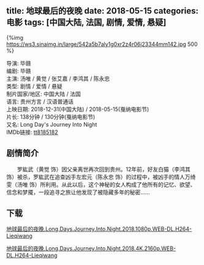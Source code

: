 title: 地球最后的夜晚
date: 2018-05-15
categories: 电影
tags: [中国大陆, 法国, 剧情, 爱情, 悬疑]
---
{%img https://ws3.sinaimg.in/large/542a5b7aly1g0xr2z4r06j23344mm142.jpg 500 %}

导演: 毕赣  
编剧: 毕赣  
主演: 汤唯 / 黄觉 / 张艾嘉 / 李鸿其 / 陈永忠  
类型: 剧情 / 爱情 / 悬疑  
制片国家/地区: 中国大陆 / 法国  
语言: 贵州方言 / 汉语普通话  
上映日期: 2018-12-31(中国大陆) / 2018-05-15(戛纳电影节)  
片长: 138分钟 / 130分钟(戛纳电影节)  
又名: Long Day's Journey Into Night  
IMDb链接: [tt8185182](http://www.imdb.com/title/tt8185182)

## 剧情简介

　　罗紘武（黄觉 饰）因父亲离世再次回到贵州。12年前，好友白猫（李鸿其 饰）被杀，罗紘武在追查凶手左宏元（陈永忠 饰）的过程中，被凶手的情人万绮雯（汤唯 饰）所利用。从此以后，这个神秘的女人构成了他所有的记忆、欲望、信念和梦魇，一段追寻之旅让他发现了被隐藏多年的秘密……

## 下载

[地球最后的夜晚.Long.Days.Journey.Into.Night.2018.1080p.WEB-DL.H264-Lieqiwang](magnet:?xt=urn:btih:E79403200196E7688E2AB701D7A54A408197C97E)

[地球最后的夜晚.Long.Days.Journey.Into.Night.2018.4K.2160p.WEB-DL.H264-Lieqiwang](magnet:?xt=urn:btih:BDD3BEDCB3896388F8A942BC62CCF10A61A17F59)
